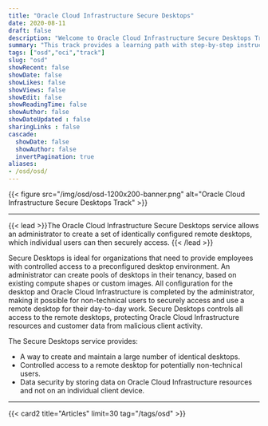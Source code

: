 ```yaml
---
title: "Oracle Cloud Infrastructure Secure Desktops"
date: 2020-08-11
draft: false
description: "Welcome to Oracle Cloud Infrastructure Secure Desktops Track."
summary: "This track provides a learning path with step-by-step instructions and guidance for using Oracle Secure Desktops."
tags: ["osd","oci","track"]
slug: "osd"
showRecent: false
showDate: false
showLikes: false
showViews: false
showEdit: false
showReadingTime: false
showAuthor: false
showDateUpdated : false
sharingLinks : false
cascade:
  showDate: false
  showAuthor: false
  invertPagination: true
aliases:
- /osd/osd/
---
```


{{< figure src="/img/osd/osd-1200x200-banner.png" alt="Oracle Cloud Infrastructure Secure Desktops Track" >}}

---

{{< lead >}}The Oracle Cloud Infrastructure Secure Desktops service allows an administrator to create a set of identically configured remote desktops, which individual users can then securely access.
{{< /lead >}}

Secure Desktops is ideal for organizations that need to provide employees with controlled access to a preconfigured desktop environment. An administrator can create pools of desktops in their tenancy, based on existing compute shapes or custom images. All configuration for the desktop and Oracle Cloud Infrastructure is completed by the administrator, making it possible for non-technical users to securely access and use a remote desktop for their day-to-day work. Secure Desktops controls all access to the remote desktops, protecting Oracle Cloud Infrastructure resources and customer data from malicious client activity.

The Secure Desktops service provides:

- A way to create and maintain a large number of identical desktops.
- Controlled access to a remote desktop for potentially non-technical users.
- Data security by storing data on Oracle Cloud Infrastructure resources and not on an individual client device.

---

{{< card2 title="Articles" limit=30 tag="/tags/osd" >}}
